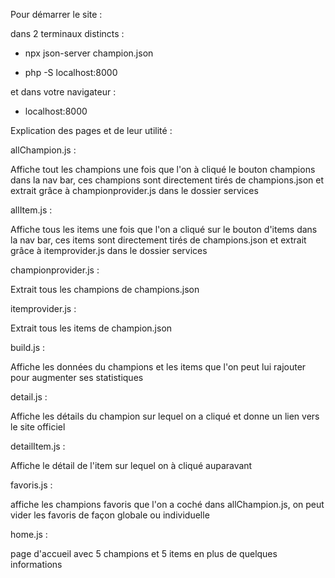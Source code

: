 Pour démarrer le site :

dans 2 terminaux distincts :

- npx json-server champion.json

- php -S localhost:8000

et dans votre navigateur :

- localhost:8000

Explication des pages et de leur utilité :

allChampion.js :

Affiche tout les champions une fois que l'on à cliqué le bouton champions dans la nav bar, ces champions sont directement tirés de champions.json et extrait grâce à championprovider.js dans le dossier services 


allItem.js :

Affiche tous les items une fois que l'on a cliqué sur le bouton d'items dans la nav bar, ces items sont directement tirés de champions.json et extrait grâce à itemprovider.js dans le dossier services 


championprovider.js :

Extrait tous les champions de champions.json


itemprovider.js : 

Extrait tous les items de champion.json


build.js :

Affiche les données du champions et les items que l'on peut lui rajouter pour augmenter ses statistiques


detail.js :

Affiche les détails du champion sur lequel on a cliqué et donne un lien vers le site officiel


detailItem.js :

Affiche le détail de l'item sur lequel on à cliqué auparavant


favoris.js :

affiche les champions favoris que l'on a coché dans allChampion.js, on peut vider les favoris de façon globale ou individuelle


home.js :

page d'accueil avec 5 champions et 5 items en plus de quelques informations
